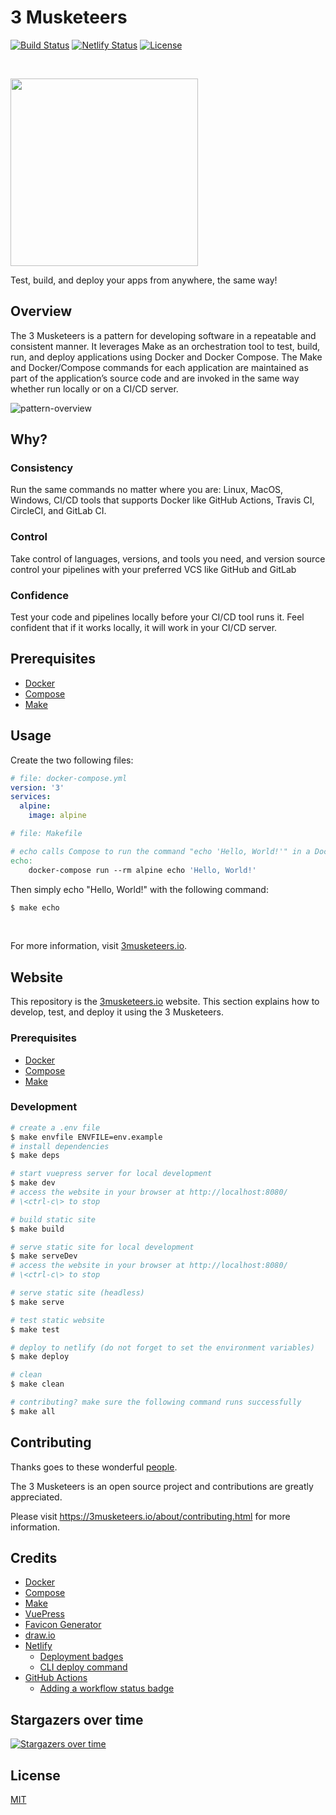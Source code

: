 
# 3 Musketeers

[![Build Status][linkGitHubActionsProjectBadge]][linkGitHubActionsProject]
[![Netlify Status][linkNetlifyProjectBadge]][linkNetlifyProject]
[![License][linkLicenseBadge]][linkLicense]

<br>
<p align="left"><img src="docs/.vuepress/public/img/hero.jpg" width="300"></p>

Test, build, and deploy your apps from anywhere, the same way!

## Overview

The 3 Musketeers is a pattern for developing software in a repeatable and consistent manner. It leverages Make as an orchestration tool to test, build, run, and deploy applications using Docker and Docker Compose. The Make and Docker/Compose commands for each application are maintained as part of the application’s source code and are invoked in the same way whether run locally or on a CI/CD server.

![pattern-overview][linkPatternOverview]

## Why?

### Consistency

Run the same commands no matter where you are: Linux, MacOS, Windows, CI/CD tools that supports Docker like GitHub Actions, Travis CI, CircleCI, and GitLab CI.

### Control

Take control of languages, versions, and tools you need, and version source control your pipelines with your preferred VCS like GitHub and GitLab

### Confidence

Test your code and pipelines locally before your CI/CD tool runs it. Feel confident that if it works locally, it will work in your CI/CD server.

## Prerequisites

- [Docker](https://www.docker.com/)
- [Compose](https://docs.docker.com/compose/)
- [Make](https://www.gnu.org/software/make/)

## Usage

Create the two following files:

```yaml
# file: docker-compose.yml
version: '3'
services:
  alpine:
    image: alpine
```

```makefile
# file: Makefile

# echo calls Compose to run the command "echo 'Hello, World!'" in a Docker container
echo:
	docker-compose run --rm alpine echo 'Hello, World!'
```

Then simply echo "Hello, World!" with the following command:

```bash
$ make echo
```

<br>

For more information, visit [3musketeers.io][link3Musketeers].

## Website

This repository is the [3musketeers.io][link3Musketeers] website. This section explains how to develop, test, and deploy it using the 3 Musketeers.

### Prerequisites

- [Docker](https://www.docker.com/)
- [Compose](https://docs.docker.com/compose/)
- [Make](https://www.gnu.org/software/make/)

### Development

```bash
# create a .env file
$ make envfile ENVFILE=env.example
# install dependencies
$ make deps

# start vuepress server for local development
$ make dev
# access the website in your browser at http://localhost:8080/
# \<ctrl-c\> to stop

# build static site
$ make build

# serve static site for local development
$ make serveDev
# access the website in your browser at http://localhost:8080/
# \<ctrl-c\> to stop

# serve static site (headless)
$ make serve

# test static website
$ make test

# deploy to netlify (do not forget to set the environment variables)
$ make deploy

# clean
$ make clean

# contributing? make sure the following command runs successfully
$ make all
```

## Contributing

Thanks goes to these wonderful [people][linkContributors].

The 3 Musketeers is an open source project and contributions are greatly appreciated.

Please visit https://3musketeers.io/about/contributing.html for more information.

## Credits

- [Docker](https://www.docker.com/)
- [Compose](https://docs.docker.com/compose/)
- [Make](https://www.gnu.org/software/make/)
- [VuePress](https://vuepress.vuejs.org/)
- [Favicon Generator](https://realfavicongenerator.net/)
- [draw.io](https://www.draw.io/)
- [Netlify](https://www.netlify.com/)
  - [Deployment badges](https://www.netlify.com/blog/2019/01/29/sharing-the-love-with-netlify-deployment-badges/)
  - [CLI deploy command](https://cli.netlify.com/commands/deploy)
- [GitHub Actions](https://github.com/features/actions)
  - [Adding a workflow status badge](https://help.github.com/en/actions/automating-your-workflow-with-github-actions/configuring-a-workflow#adding-a-workflow-status-badge-to-your-repository)

## Stargazers over time

[![Stargazers over time][linkProjectStargazersSVG]][linkProjectStargazers]

## License

[MIT][linkLicense]


[linkContributing]: ./docs/about/contributing.md
[linkContributors]: CONTRIBUTORS
[linkLicenseBadge]: https://img.shields.io/dub/l/vibe-d.svg
[linkLicense]: LICENSE
[linkPatternOverview]: ./docs/about/assets/diagrams-overview.svg

[link3Musketeers]: https://3musketeers.io
[linkGitHubActionsProject]: https://github.com/flemay/3musketeers/actions
[linkGitHubActionsProjectBadge]: https://github.com/flemay/3musketeers/workflows/Deploy/badge.svg
[linkNetlifyProject]: https://app.netlify.com/sites/wizardly-khorana-16f9c6/deploys
[linkNetlifyProjectBadge]: https://api.netlify.com/api/v1/badges/f1862de7-2548-42c8-84e2-fb7dfae6bff8/deploy-status
[linkProjectStargazersSVG]: https://starchart.cc/flemay/3musketeers.svg
[linkProjectStargazers]: https://starchart.cc/flemay/3musketeers

